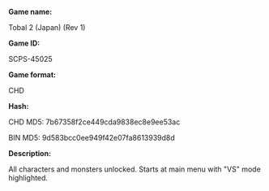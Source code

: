 **Game name:**

Tobal 2 (Japan) (Rev 1)

**Game ID:**

SCPS-45025

**Game format:**

CHD

**Hash:**

CHD MD5: 7b67358f2ce449cda9838ec8e9ee53ac

BIN MD5: 9d583bcc0ee949f42e07fa8613939d8d

**Description:**

All characters and monsters unlocked. Starts at main menu with "VS" mode highlighted.